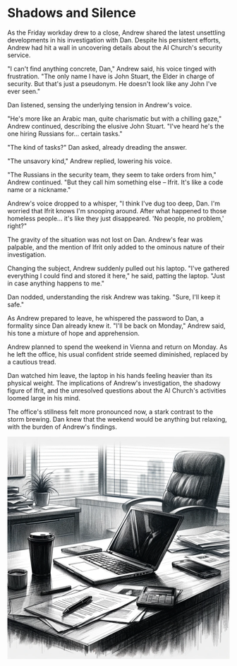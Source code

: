 # Shadows and Silence

As the Friday workday drew to a close, Andrew shared the latest unsettling developments in his investigation with Dan. Despite his persistent efforts, Andrew had hit a wall in uncovering details about the AI Church's security service.

"I can't find anything concrete, Dan," Andrew said, his voice tinged with frustration. "The only name I have is John Stuart, the Elder in charge of security. But that's just a pseudonym. He doesn't look like any John I've ever seen."

Dan listened, sensing the underlying tension in Andrew's voice.

"He's more like an Arabic man, quite charismatic but with a chilling gaze," Andrew continued, describing the elusive John Stuart. "I've heard he's the one hiring Russians for... certain tasks."

"The kind of tasks?" Dan asked, already dreading the answer.

"The unsavory kind," Andrew replied, lowering his voice. 

"The Russians in the security team, they seem to take orders from him," Andrew continued. "But they call him something else – Ifrit. It's like a code name or a nickname."

Andrew's voice dropped to a whisper, "I think I've dug too deep, Dan. I'm worried that Ifrit knows I'm snooping around. After what happened to those homeless people... it's like they just disappeared. 'No people, no problem,' right?"

The gravity of the situation was not lost on Dan. Andrew's fear was palpable, and the mention of Ifrit only added to the ominous nature of their investigation.

Changing the subject, Andrew suddenly pulled out his laptop. "I've gathered everything I could find and stored it here," he said, patting the laptop. "Just in case anything happens to me."

Dan nodded, understanding the risk Andrew was taking. "Sure, I'll keep it safe."

As Andrew prepared to leave, he whispered the password to Dan, a formality since Dan already knew it. "I'll be back on Monday," Andrew said, his tone a mixture of hope and apprehension.

Andrew planned to spend the weekend in Vienna and return on Monday. As he left the office, his usual confident stride seemed diminished, replaced by a cautious tread.

Dan watched him leave, the laptop in his hands feeling heavier than its physical weight. The implications of Andrew's investigation, the shadowy figure of Ifrit, and the unresolved questions about the AI Church's activities loomed large in his mind.

The office's stillness felt more pronounced now, a stark contrast to the storm brewing. Dan knew that the weekend would be anything but relaxing, with the burden of Andrew's findings.

![The laptop](./images/20.laptop.png "The laptop")
